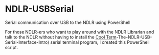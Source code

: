 # NDLR-USBSerial
Serial communication over USB to the NDLR using PowerShell

For those NDLR-ers who want to play around with the NDLR Librarian and talk to the NDLR without having to install the [Cool Term](https://github.com/Barilium8/The-NDLR-Librarian/wiki/0)-The-NDLR-USB-Serial-Interface-Intro) serial terminal program, I created this PowerShell script. 
